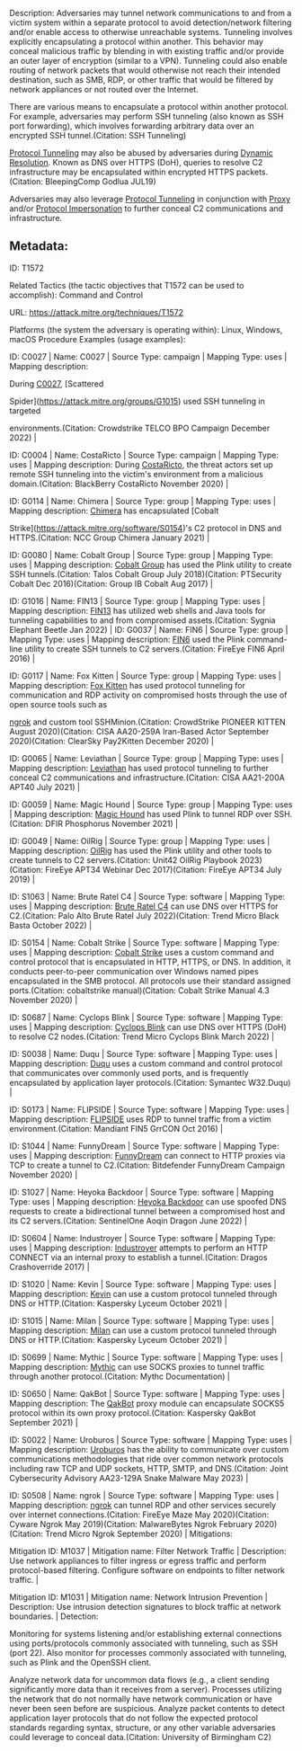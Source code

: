 Description: Adversaries may tunnel network communications to and from a victim system within a separate protocol to avoid detection/network filtering and/or enable access to otherwise unreachable systems. Tunneling involves explicitly encapsulating a protocol within another. This behavior may conceal malicious traffic by blending in with existing traffic and/or provide an outer layer of encryption (similar to a VPN). Tunneling could also enable routing of network packets that would otherwise not reach their intended destination, such as SMB, RDP, or other traffic that would be filtered by network appliances or not routed over the Internet.

There are various means to encapsulate a protocol within another protocol. For example, adversaries may perform SSH tunneling (also known as SSH port forwarding), which involves forwarding arbitrary data over an encrypted SSH tunnel.(Citation: SSH Tunneling)

[Protocol Tunneling](https://attack.mitre.org/techniques/T1572) may also be abused by adversaries during [Dynamic Resolution](https://attack.mitre.org/techniques/T1568). Known as DNS over HTTPS (DoH), queries to resolve C2 infrastructure may be encapsulated within encrypted HTTPS packets.(Citation: BleepingComp Godlua JUL19)

Adversaries may also leverage [Protocol Tunneling](https://attack.mitre.org/techniques/T1572) in conjunction with [Proxy](https://attack.mitre.org/techniques/T1090) and/or [Protocol Impersonation](https://attack.mitre.org/techniques/T1001/003) to further conceal C2 communications and infrastructure.

## Metadata:

ID: T1572

Related Tactics (the tactic objectives that T1572 can be used to accomplish): Command and Control

URL: https://attack.mitre.org/techniques/T1572

Platforms (the system the adversary is operating within): Linux, Windows, macOS Procedure Examples (usage examples):

ID: C0027 | Name: C0027 | Source Type: campaign | Mapping Type: uses | Mapping description:

During [C0027](https://attack.mitre.org/campaigns/C0027), [Scattered

Spider](https://attack.mitre.org/groups/G1015) used SSH tunneling in targeted

environments.(Citation: Crowdstrike TELCO BPO Campaign December 2022) |

ID: C0004 | Name: CostaRicto | Source Type: campaign | Mapping Type: uses | Mapping description: During [CostaRicto](https://attack.mitre.org/campaigns/C0004), the threat actors set up remote SSH tunneling into the victim's environment from a malicious domain.(Citation: BlackBerry CostaRicto November 2020) |

ID: G0114 | Name: Chimera | Source Type: group | Mapping Type: uses | Mapping description: [Chimera](https://attack.mitre.org/groups/G0114) has encapsulated [Cobalt

Strike](https://attack.mitre.org/software/S0154)'s C2 protocol in DNS and HTTPS.(Citation: NCC Group Chimera January 2021) |

ID: G0080 | Name: Cobalt Group | Source Type: group | Mapping Type: uses | Mapping description: [Cobalt Group](https://attack.mitre.org/groups/G0080) has used the Plink utility to create SSH tunnels.(Citation: Talos Cobalt Group July 2018)(Citation: PTSecurity Cobalt Dec 2016)(Citation: Group IB Cobalt Aug 2017) |

ID: G1016 | Name: FIN13 | Source Type: group | Mapping Type: uses | Mapping description: [FIN13](https://attack.mitre.org/groups/G1016) has utilized web shells and Java tools for tunneling capabilities to and from compromised assets.(Citation: Sygnia Elephant Beetle Jan 2022) | ID: G0037 | Name: FIN6 | Source Type: group | Mapping Type: uses | Mapping description: [FIN6](https://attack.mitre.org/groups/G0037) used the Plink command-line utility to create SSH tunnels to C2 servers.(Citation: FireEye FIN6 April 2016) |

ID: G0117 | Name: Fox Kitten | Source Type: group | Mapping Type: uses | Mapping description: [Fox Kitten](https://attack.mitre.org/groups/G0117) has used protocol tunneling for communication and RDP activity on compromised hosts through the use of open source tools such as

[ngrok](https://attack.mitre.org/software/S0508) and custom tool SSHMinion.(Citation: CrowdStrike PIONEER KITTEN August 2020)(Citation: CISA AA20-259A Iran-Based Actor September 2020)(Citation: ClearSky Pay2Kitten December 2020) |

ID: G0065 | Name: Leviathan | Source Type: group | Mapping Type: uses | Mapping description: [Leviathan](https://attack.mitre.org/groups/G0065) has used protocol tunneling to further conceal C2 communications and infrastructure.(Citation: CISA AA21-200A APT40 July 2021) |

ID: G0059 | Name: Magic Hound | Source Type: group | Mapping Type: uses | Mapping description: [Magic Hound](https://attack.mitre.org/groups/G0059) has used Plink to tunnel RDP over SSH.(Citation: DFIR Phosphorus November 2021) |

ID: G0049 | Name: OilRig | Source Type: group | Mapping Type: uses | Mapping description: [OilRig](https://attack.mitre.org/groups/G0049) has used the Plink utility and other tools to create tunnels to C2 servers.(Citation: Unit42 OilRig Playbook 2023)(Citation: FireEye APT34 Webinar Dec 2017)(Citation: FireEye APT34 July 2019) |

ID: S1063 | Name: Brute Ratel C4 | Source Type: software | Mapping Type: uses | Mapping description: [Brute Ratel C4](https://attack.mitre.org/software/S1063) can use DNS over HTTPS for C2.(Citation: Palo Alto Brute Ratel July 2022)(Citation: Trend Micro Black Basta October 2022) |

ID: S0154 | Name: Cobalt Strike | Source Type: software | Mapping Type: uses | Mapping description: [Cobalt Strike](https://attack.mitre.org/software/S0154) uses a custom command and control protocol that is encapsulated in HTTP, HTTPS, or DNS. In addition, it conducts peer-to-peer communication over Windows named pipes encapsulated in the SMB protocol. All protocols use their standard assigned ports.(Citation: cobaltstrike manual)(Citation: Cobalt Strike Manual 4.3 November 2020) |

ID: S0687 | Name: Cyclops Blink | Source Type: software | Mapping Type: uses | Mapping description: [Cyclops Blink](https://attack.mitre.org/software/S0687) can use DNS over HTTPS (DoH) to resolve C2 nodes.(Citation: Trend Micro Cyclops Blink March 2022) |

ID: S0038 | Name: Duqu | Source Type: software | Mapping Type: uses | Mapping description: [Duqu](https://attack.mitre.org/software/S0038) uses a custom command and control protocol that communicates over commonly used ports, and is frequently encapsulated by application layer protocols.(Citation: Symantec W32.Duqu) |

ID: S0173 | Name: FLIPSIDE | Source Type: software | Mapping Type: uses | Mapping description: [FLIPSIDE](https://attack.mitre.org/software/S0173) uses RDP to tunnel traffic from a victim environment.(Citation: Mandiant FIN5 GrrCON Oct 2016) |

ID: S1044 | Name: FunnyDream | Source Type: software | Mapping Type: uses | Mapping description: [FunnyDream](https://attack.mitre.org/software/S1044) can connect to HTTP proxies via TCP to create a tunnel to C2.(Citation: Bitdefender FunnyDream Campaign November 2020) |

ID: S1027 | Name: Heyoka Backdoor | Source Type: software | Mapping Type: uses | Mapping description: [Heyoka Backdoor](https://attack.mitre.org/software/S1027) can use spoofed DNS requests to create a bidirectional tunnel between a compromised host and its C2 servers.(Citation: SentinelOne Aoqin Dragon June 2022) |

ID: S0604 | Name: Industroyer | Source Type: software | Mapping Type: uses | Mapping description: [Industroyer](https://attack.mitre.org/software/S0604) attempts to perform an HTTP CONNECT via an internal proxy to establish a tunnel.(Citation: Dragos Crashoverride 2017) |

ID: S1020 | Name: Kevin | Source Type: software | Mapping Type: uses | Mapping description: [Kevin](https://attack.mitre.org/software/S1020) can use a custom protocol tunneled through DNS or HTTP.(Citation: Kaspersky Lyceum October 2021) |

ID: S1015 | Name: Milan | Source Type: software | Mapping Type: uses | Mapping description: [Milan](https://attack.mitre.org/software/S1015) can use a custom protocol tunneled through DNS or HTTP.(Citation: Kaspersky Lyceum October 2021) |

ID: S0699 | Name: Mythic | Source Type: software | Mapping Type: uses | Mapping description: [Mythic](https://attack.mitre.org/software/S0699) can use SOCKS proxies to tunnel traffic through another protocol.(Citation: Mythc Documentation) |

ID: S0650 | Name: QakBot | Source Type: software | Mapping Type: uses | Mapping description: The [QakBot](https://attack.mitre.org/software/S0650) proxy module can encapsulate SOCKS5 protocol within its own proxy protocol.(Citation: Kaspersky QakBot September 2021) |

ID: S0022 | Name: Uroburos | Source Type: software | Mapping Type: uses | Mapping description: [Uroburos](https://attack.mitre.org/software/S0022) has the ability to communicate over custom communications methodologies that ride over common network protocols including raw TCP and UDP sockets, HTTP, SMTP, and DNS.(Citation: Joint Cybersecurity Advisory AA23-129A Snake Malware May 2023) |

ID: S0508 | Name: ngrok | Source Type: software | Mapping Type: uses | Mapping description: [ngrok](https://attack.mitre.org/software/S0508) can tunnel RDP and other services securely over internet connections.(Citation: FireEye Maze May 2020)(Citation: Cyware Ngrok May 2019)(Citation: MalwareBytes Ngrok February 2020)(Citation: Trend Micro Ngrok September 2020) | Mitigations:

Mitigation ID: M1037 | Mitigation name: Filter Network Traffic | Description: Use network appliances to filter ingress or egress traffic and perform protocol-based filtering. Configure software on endpoints to filter network traffic. |

Mitigation ID: M1031 | Mitigation name: Network Intrusion Prevention | Description: Use intrusion detection signatures to block traffic at network boundaries. | Detection:

Monitoring for systems listening and/or establishing external connections using ports/protocols commonly associated with tunneling, such as SSH (port 22). Also monitor for processes commonly associated with tunneling, such as Plink and the OpenSSH client.

Analyze network data for uncommon data flows (e.g., a client sending significantly more data than it receives from a server). Processes utilizing the network that do not normally have network communication or have never been seen before are suspicious. Analyze packet contents to detect application layer protocols that do not follow the expected protocol standards regarding syntax, structure, or any other variable adversaries could leverage to conceal data.(Citation: University of Birmingham C2)